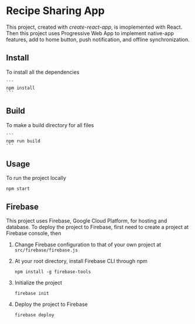 # Recipe Sharing App
This project, created with *create-react-app*, is imoplemented with React. Then this project uses Progressive Web App to implement native-app features, add to home button, push notification, and offline synchronization. 

## Install
To install all the dependencies 

    ```  
    npm install
    ```

## Build
To make a build directory for all files

    ```
    npm run build
    ```

## Usage
To run the project locally

  ```
  npm start
  ```

## Firebase

This project uses Firebase, Google Cloud Platform, for hosting and database. To deploy the project to Firebase, first need to create a project at Firebase console, then

1. Change Firebase configuration to that of your own project at `src/firebase/firebase.js`

2. At your root directory, install Firebase CLI through npm

    ```
    npm install -g firebase-tools    
    ```

3. Initialize the project 

    ```
    firebase init    
    ```

4. Deploy the project to Firebase 

    ```
    firebase deploy    
    ```
